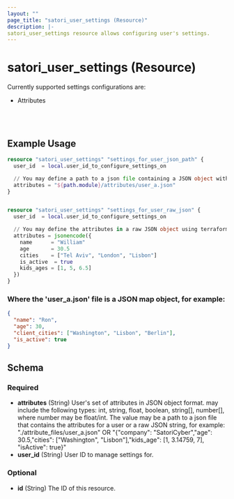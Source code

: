 ```yaml
---
layout: ""
page_title: "satori_user_settings (Resource)"
description: |-
satori_user_settings resource allows configuring user's settings.
---
```


# satori_user_settings (Resource)

Currently supported settings configurations are:
 - Attributes

<br />
<br />

## Example Usage

```terraform
resource "satori_user_settings" "settings_for_user_json_path" {
  user_id  = local.user_id_to_configure_settings_on

  // You may define a path to a json file containing a JSON object with the attributes for the user.
  attributes = "${path.module}/attributes/user_a.json"
}


resource "satori_user_settings" "settings_for_user_raw_json" {
  user_id  = local.user_id_to_configure_settings_on

  // You may define the attributes in a raw JSON object using terraform's jsoncode({}).
  attributes = jsonencode({
    name      = "William"
    age       = 30.5
    cities    = ["Tel Aviv", "London", "Lisbon"]
    is_active  = true
    kids_ages = [1, 5, 6.5]
  })
}
```

### Where the 'user_a.json' file is a JSON map object, for example:
```json
{
  "name": "Ron",
  "age": 30,
  "client_cities": ["Washington", "Lisbon", "Berlin"],
  "is_active": true
}
```

<!-- schema generated by tfplugindocs -->
## Schema

### Required

- **attributes** (String) User's set of attributes in JSON object format. may include the following types: int, string, float, boolean, string[], number[], where number may be float/int. The value may be a path to a json file that contains the attributes for a user or a raw JSON string, for example: "./attribute_files/user_a.json" OR "{"company": "SatoriCyber","age": 30.5,"cities": ["Washington", "Lisbon"],"kids_age": [1, 3.14759, 7], "isActive": true}"
- **user_id** (String) User ID to manage settings for.

### Optional

- **id** (String) The ID of this resource.